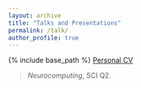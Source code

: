 ```yaml
---
layout: archive
title: "Talks and Presentations"
permalink: /talk/
author_profile: true
---
```



{% include base_path %}
<a href="http://DongDChen.github.io/images/talk_ICPR2018.jpg" target="_blank">Personal CV</a>
> <em>Neurocomputing</em>, SCI Q2. <br>


